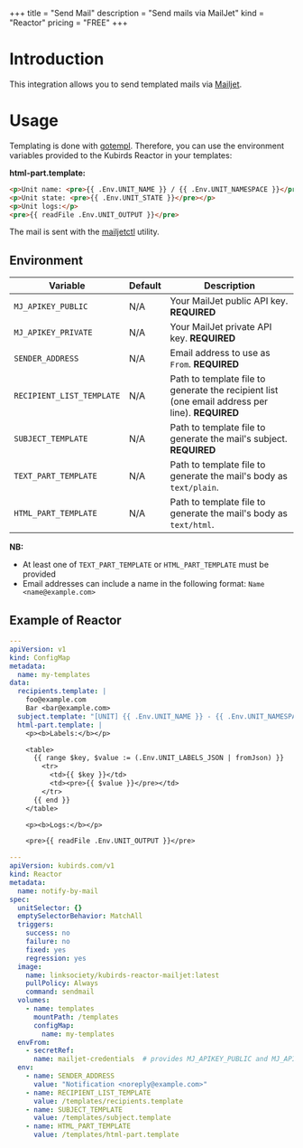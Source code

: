 +++
title = "Send Mail"
description = "Send mails via MailJet"
kind = "Reactor"
pricing = "FREE"
+++

# Introduction

This integration allows you to send templated mails via
[Mailjet](https://mailjet.com).

# Usage

Templating is done with [gotempl](https://github.com/link-society/gotempl).
Therefore, you can use the environment variables provided to the Kubirds Reactor
in your templates:

**html-part.template:**

```html
<p>Unit name: <pre>{{ .Env.UNIT_NAME }} / {{ .Env.UNIT_NAMESPACE }}</pre></p>
<p>Unit state: <pre>{{ .Env.UNIT_STATE }}</pre></p>
<p>Unit logs:</p>
<pre>{{ readFile .Env.UNIT_OUTPUT }}</pre>
```

The mail is sent with the [mailjetctl](https://github.com/link-society/mailjetctl)
utility.

## Environment

| Variable | Default | Description |
| --- | --- | --- |
| `MJ_APIKEY_PUBLIC` | N/A | Your MailJet public API key. **REQUIRED** |
| `MJ_APIKEY_PRIVATE` | N/A | Your MailJet private API key. **REQUIRED** |
| `SENDER_ADDRESS` | N/A | Email address to use as `From`. **REQUIRED** |
| `RECIPIENT_LIST_TEMPLATE` | N/A | Path to template file to generate the recipient list (one email address per line). **REQUIRED** |
| `SUBJECT_TEMPLATE` | N/A | Path to template file to generate the mail's subject. **REQUIRED** |
| `TEXT_PART_TEMPLATE` | N/A | Path to template file to generate the mail's body as `text/plain`. |
| `HTML_PART_TEMPLATE` | N/A | Path to template file to generate the mail's body as `text/html`. |

**NB:**

 - At least one of `TEXT_PART_TEMPLATE` or `HTML_PART_TEMPLATE` must be provided
 - Email addresses can include a name in the following format: `Name <name@example.com>`

## Example of Reactor

```yaml
---
apiVersion: v1
kind: ConfigMap
metadata:
  name: my-templates
data:
  recipients.template: |
    foo@example.com
    Bar <bar@example.com>
  subject.template: "[UNIT] {{ .Env.UNIT_NAME }} - {{ .Env.UNIT_NAMESPACE }}: {{ .Env.UNIT_STATE }}"
  html-part.template: |
    <p><b>Labels:</b></p>

    <table>
      {{ range $key, $value := (.Env.UNIT_LABELS_JSON | fromJson) }}
        <tr>
          <td>{{ $key }}</td>
          <td><pre>{{ $value }}</pre></td>
        </tr>
      {{ end }}
    </table>

    <p><b>Logs:</b></p>

    <pre>{{ readFile .Env.UNIT_OUTPUT }}</pre>

---
apiVersion: kubirds.com/v1
kind: Reactor
metadata:
  name: notify-by-mail
spec:
  unitSelector: {}
  emptySelectorBehavior: MatchAll
  triggers:
    success: no
    failure: no
    fixed: yes
    regression: yes
  image:
    name: linksociety/kubirds-reactor-mailjet:latest
    pullPolicy: Always
    command: sendmail
  volumes:
    - name: templates
      mountPath: /templates
      configMap:
        name: my-templates
  envFrom:
    - secretRef:
      name: mailjet-credentials  # provides MJ_APIKEY_PUBLIC and MJ_APIKEY_PRIVATE
  env:
    - name: SENDER_ADDRESS
      value: "Notification <noreply@example.com>"
    - name: RECIPIENT_LIST_TEMPLATE
      value: /templates/recipients.template
    - name: SUBJECT_TEMPLATE
      value: /templates/subject.template
    - name: HTML_PART_TEMPLATE
      value: /templates/html-part.template
```
